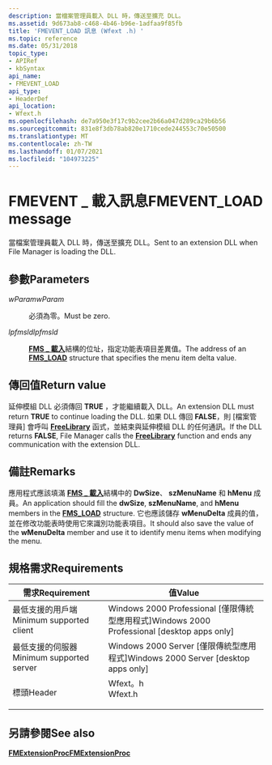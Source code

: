 ```yaml
---
description: 當檔案管理員載入 DLL 時，傳送至擴充 DLL。
ms.assetid: 9d673ab8-c468-4b46-b96e-1adfaa9f85fb
title: 'FMEVENT_LOAD 訊息 (Wfext .h) '
ms.topic: reference
ms.date: 05/31/2018
topic_type:
- APIRef
- kbSyntax
api_name:
- FMEVENT_LOAD
api_type:
- HeaderDef
api_location:
- Wfext.h
ms.openlocfilehash: de7a950e3f17c9b2cee2b66a047d289ca29b6b56
ms.sourcegitcommit: 831e8f3db78ab820e1710cede244553c70e50500
ms.translationtype: MT
ms.contentlocale: zh-TW
ms.lasthandoff: 01/07/2021
ms.locfileid: "104973225"
---
```

# <a name="fmevent_load-message"></a><span data-ttu-id="46900-103">FMEVENT \_ 載入訊息</span><span class="sxs-lookup"><span data-stu-id="46900-103">FMEVENT\_LOAD message</span></span>

<span data-ttu-id="46900-104">當檔案管理員載入 DLL 時，傳送至擴充 DLL。</span><span class="sxs-lookup"><span data-stu-id="46900-104">Sent to an extension DLL when File Manager is loading the DLL.</span></span>

## <a name="parameters"></a><span data-ttu-id="46900-105">參數</span><span class="sxs-lookup"><span data-stu-id="46900-105">Parameters</span></span>

<dl> <dt>

<span data-ttu-id="46900-106">*wParam*</span><span class="sxs-lookup"><span data-stu-id="46900-106">*wParam*</span></span> 
</dt> <dd>

<span data-ttu-id="46900-107">必須為零。</span><span class="sxs-lookup"><span data-stu-id="46900-107">Must be zero.</span></span>

</dd> <dt>

<span data-ttu-id="46900-108">*lpfmsld*</span><span class="sxs-lookup"><span data-stu-id="46900-108">*lpfmsld*</span></span> 
</dt> <dd>

<span data-ttu-id="46900-109">[**FMS \_ 載入**](fms-load.md)結構的位址，指定功能表項目差異值。</span><span class="sxs-lookup"><span data-stu-id="46900-109">The address of an [**FMS\_LOAD**](fms-load.md) structure that specifies the menu item delta value.</span></span>

</dd> </dl>

## <a name="return-value"></a><span data-ttu-id="46900-110">傳回值</span><span class="sxs-lookup"><span data-stu-id="46900-110">Return value</span></span>

<span data-ttu-id="46900-111">延伸模組 DLL 必須傳回 **TRUE** ，才能繼續載入 DLL。</span><span class="sxs-lookup"><span data-stu-id="46900-111">An extension DLL must return **TRUE** to continue loading the DLL.</span></span> <span data-ttu-id="46900-112">如果 DLL 傳回 **FALSE**，則 [檔案管理員] 會呼叫 [**FreeLibrary**](/windows/win32/api/libloaderapi/nf-libloaderapi-freelibrary) 函式，並結束與延伸模組 DLL 的任何通訊。</span><span class="sxs-lookup"><span data-stu-id="46900-112">If the DLL returns **FALSE**, File Manager calls the [**FreeLibrary**](/windows/win32/api/libloaderapi/nf-libloaderapi-freelibrary) function and ends any communication with the extension DLL.</span></span>

## <a name="remarks"></a><span data-ttu-id="46900-113">備註</span><span class="sxs-lookup"><span data-stu-id="46900-113">Remarks</span></span>

<span data-ttu-id="46900-114">應用程式應該填滿 [**FMS \_ 載入**](fms-load.md)結構中的 **DwSize**、 **szMenuName** 和 **hMenu** 成員。</span><span class="sxs-lookup"><span data-stu-id="46900-114">An application should fill the **dwSize**, **szMenuName**, and **hMenu** members in the [**FMS\_LOAD**](fms-load.md) structure.</span></span> <span data-ttu-id="46900-115">它也應該儲存 **wMenuDelta** 成員的值，並在修改功能表時使用它來識別功能表項目。</span><span class="sxs-lookup"><span data-stu-id="46900-115">It should also save the value of the **wMenuDelta** member and use it to identify menu items when modifying the menu.</span></span>

## <a name="requirements"></a><span data-ttu-id="46900-116">規格需求</span><span class="sxs-lookup"><span data-stu-id="46900-116">Requirements</span></span>



| <span data-ttu-id="46900-117">需求</span><span class="sxs-lookup"><span data-stu-id="46900-117">Requirement</span></span> | <span data-ttu-id="46900-118">值</span><span class="sxs-lookup"><span data-stu-id="46900-118">Value</span></span> |
|-------------------------------------|------------------------------------------------------------------------------------|
| <span data-ttu-id="46900-119">最低支援的用戶端</span><span class="sxs-lookup"><span data-stu-id="46900-119">Minimum supported client</span></span><br/> | <span data-ttu-id="46900-120">Windows 2000 Professional \[僅限傳統型應用程式\]</span><span class="sxs-lookup"><span data-stu-id="46900-120">Windows 2000 Professional \[desktop apps only\]</span></span><br/>                         |
| <span data-ttu-id="46900-121">最低支援的伺服器</span><span class="sxs-lookup"><span data-stu-id="46900-121">Minimum supported server</span></span><br/> | <span data-ttu-id="46900-122">Windows 2000 Server \[僅限傳統型應用程式\]</span><span class="sxs-lookup"><span data-stu-id="46900-122">Windows 2000 Server \[desktop apps only\]</span></span><br/>                               |
| <span data-ttu-id="46900-123">標頭</span><span class="sxs-lookup"><span data-stu-id="46900-123">Header</span></span><br/>                   | <dl> <span data-ttu-id="46900-124"><dt>Wfext。h</dt></span><span class="sxs-lookup"><span data-stu-id="46900-124"><dt>Wfext.h</dt></span></span> </dl> |



## <a name="see-also"></a><span data-ttu-id="46900-125">另請參閱</span><span class="sxs-lookup"><span data-stu-id="46900-125">See also</span></span>

<dl> <dt>

[<span data-ttu-id="46900-126">**FMExtensionProc**</span><span class="sxs-lookup"><span data-stu-id="46900-126">**FMExtensionProc**</span></span>](fmextensionproc.md)
</dt> </dl>

 

 
